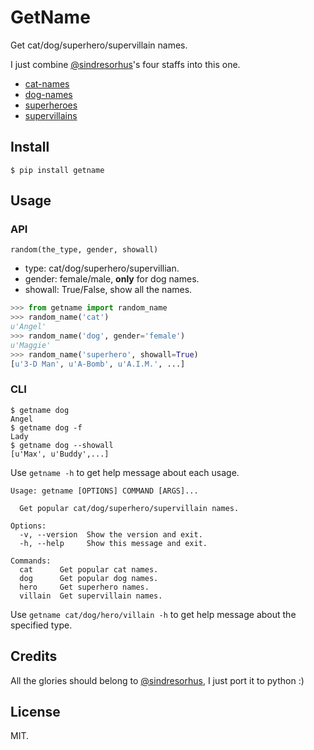 # GetName

Get cat/dog/superhero/supervillain names.

I just combine [@sindresorhus][]'s four staffs into this one.

* [cat-names][]
* [dog-names][]
* [superheroes][]
* [supervillains][]

## Install

```shell
$ pip install getname
```

## Usage

### API

`random(the_type, gender, showall)`

* type: cat/dog/superhero/supervillian.
* gender: female/male, **only** for dog names.
* showall: True/False, show all the names.

```python
>>> from getname import random_name
>>> random_name('cat')
u'Angel'
>>> random_name('dog', gender='female')
u'Maggie'
>>> random_name('superhero', showall=True)
[u'3-D Man', u'A-Bomb', u'A.I.M.', ...]
```

### CLI

```shell
$ getname dog
Angel
$ getname dog -f
Lady
$ getname dog --showall
[u'Max', u'Buddy',...]
```

Use `getname -h` to get help message about each usage.

```shell
Usage: getname [OPTIONS] COMMAND [ARGS]...

  Get popular cat/dog/superhero/supervillain names.

Options:
  -v, --version  Show the version and exit.
  -h, --help     Show this message and exit.

Commands:
  cat      Get popular cat names.
  dog      Get popular dog names.
  hero     Get superhero names.
  villain  Get supervillain names.
```

Use `getname cat/dog/hero/villain -h` to get help message about the specified type.

## Credits

All the glories should belong to [@sindresorhus][], I just port it to python :)

## License

MIT.

[@sindresorhus]: https://github.com/sindresorhus
[dog-names]: https://github.com/sindresorhus/dog-names
[cat-names]: https://github.com/sindresorhus/cat-names
[superheroes]: https://github.com/sindresorhus/superheroes
[supervillains]: https://github.com/sindresorhus/supervillains
